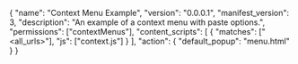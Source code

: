 {
    "name": "Context Menu Example",
    "version": "0.0.0.1",
    "manifest_version": 3,
    "description": "An example of a context menu with paste options.",
    "permissions": ["contextMenus"],
    "content_scripts": [
        {
            "matches": ["<all_urls>"],
            "js": ["context.js"]
        }
    ],
    "action": {
        "default_popup": "menu.html"
    }
}
